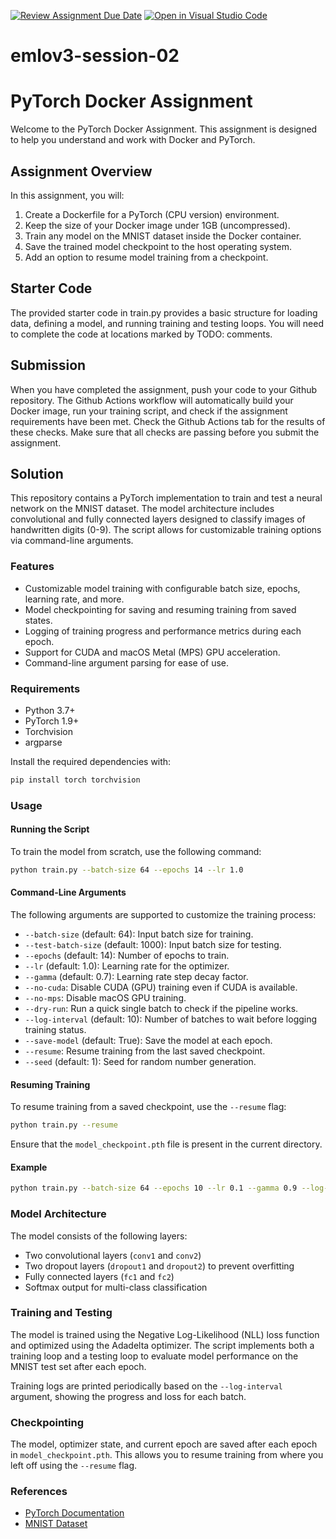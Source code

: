 [![Review Assignment Due Date](https://classroom.github.com/assets/deadline-readme-button-22041afd0340ce965d47ae6ef1cefeee28c7c493a6346c4f15d667ab976d596c.svg)](https://classroom.github.com/a/A2tcAnZG)
[![Open in Visual Studio Code](https://classroom.github.com/assets/open-in-vscode-2e0aaae1b6195c2367325f4f02e2d04e9abb55f0b24a779b69b11b9e10269abc.svg)](https://classroom.github.com/online_ide?assignment_repo_id=15938310&assignment_repo_type=AssignmentRepo)
# emlov3-session-02

# PyTorch Docker Assignment

Welcome to the PyTorch Docker Assignment. This assignment is designed to help you understand and work with Docker and PyTorch.

## Assignment Overview

In this assignment, you will:

1. Create a Dockerfile for a PyTorch (CPU version) environment.
2. Keep the size of your Docker image under 1GB (uncompressed).
3. Train any model on the MNIST dataset inside the Docker container.
4. Save the trained model checkpoint to the host operating system.
5. Add an option to resume model training from a checkpoint.

## Starter Code

The provided starter code in train.py provides a basic structure for loading data, defining a model, and running training and testing loops. You will need to complete the code at locations marked by TODO: comments.

## Submission

When you have completed the assignment, push your code to your Github repository. The Github Actions workflow will automatically build your Docker image, run your training script, and check if the assignment requirements have been met. Check the Github Actions tab for the results of these checks. Make sure that all checks are passing before you submit the assignment.

## Solution

This repository contains a PyTorch implementation to train and test a neural network on the MNIST dataset. The model architecture includes convolutional and fully connected layers designed to classify images of handwritten digits (0-9). The script allows for customizable training options via command-line arguments.

### Features
- Customizable model training with configurable batch size, epochs, learning rate, and more.
- Model checkpointing for saving and resuming training from saved states.
- Logging of training progress and performance metrics during each epoch.
- Support for CUDA and macOS Metal (MPS) GPU acceleration.
- Command-line argument parsing for ease of use.

### Requirements
- Python 3.7+
- PyTorch 1.9+
- Torchvision
- argparse

Install the required dependencies with:
```bash
pip install torch torchvision
```

### Usage

#### Running the Script

To train the model from scratch, use the following command:

```bash
python train.py --batch-size 64 --epochs 14 --lr 1.0
```

#### Command-Line Arguments
The following arguments are supported to customize the training process:

- `--batch-size` (default: 64): Input batch size for training.
- `--test-batch-size` (default: 1000): Input batch size for testing.
- `--epochs` (default: 14): Number of epochs to train.
- `--lr` (default: 1.0): Learning rate for the optimizer.
- `--gamma` (default: 0.7): Learning rate step decay factor.
- `--no-cuda`: Disable CUDA (GPU) training even if CUDA is available.
- `--no-mps`: Disable macOS GPU training.
- `--dry-run`: Run a quick single batch to check if the pipeline works.
- `--log-interval` (default: 10): Number of batches to wait before logging training status.
- `--save-model` (default: True): Save the model at each epoch.
- `--resume`: Resume training from the last saved checkpoint.
- `--seed` (default: 1): Seed for random number generation.

#### Resuming Training
To resume training from a saved checkpoint, use the `--resume` flag:

```bash
python train.py --resume
```

Ensure that the `model_checkpoint.pth` file is present in the current directory.

#### Example
```bash
python train.py --batch-size 64 --epochs 10 --lr 0.1 --gamma 0.9 --log-interval 20 --save-model
```

### Model Architecture

The model consists of the following layers:
- Two convolutional layers (`conv1` and `conv2`)
- Two dropout layers (`dropout1` and `dropout2`) to prevent overfitting
- Fully connected layers (`fc1` and `fc2`)
- Softmax output for multi-class classification

### Training and Testing
The model is trained using the Negative Log-Likelihood (NLL) loss function and optimized using the Adadelta optimizer. The script implements both a training loop and a testing loop to evaluate model performance on the MNIST test set after each epoch.

Training logs are printed periodically based on the `--log-interval` argument, showing the progress and loss for each batch.

### Checkpointing
The model, optimizer state, and current epoch are saved after each epoch in `model_checkpoint.pth`. This allows you to resume training from where you left off using the `--resume` flag.

### References
- [PyTorch Documentation](https://pytorch.org/docs/stable/index.html)
- [MNIST Dataset](http://yann.lecun.com/exdb/mnist/)
